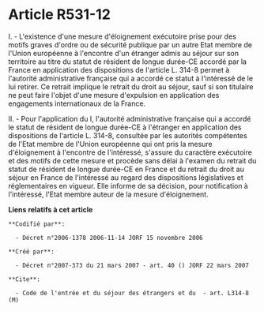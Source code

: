 # Article R531-12

I. - L'existence d'une mesure d'éloignement exécutoire prise pour des motifs graves d'ordre ou de sécurité publique par un
autre Etat membre de l'Union européenne à l'encontre d'un étranger admis au séjour sur son territoire au titre du statut de
résident de longue durée-CE accordé par la France en application des dispositions de l'article L. 314-8 permet à l'autorité
administrative française qui a accordé ce statut à l'intéressé de le lui retirer. Ce retrait implique le retrait du droit au
séjour, sauf si son titulaire ne peut faire l'objet d'une mesure d'expulsion en application des engagements internationaux de
la France.

II. - Pour l'application du I, l'autorité administrative française qui a accordé le statut de résident de longue durée-CE à
l'étranger en application des dispositions de l'article L. 314-8, consultée par les autorités compétentes de l'Etat membre de
l'Union européenne qui ont pris la mesure d'éloignement à l'encontre de l'intéressé, s'assure du caractère exécutoire et des
motifs de cette mesure et procède sans délai à l'examen du retrait du statut de résident de longue durée-CE en France et du
retrait du droit au séjour en France de l'intéressé au regard des dispositions législatives et réglementaires en vigueur.
Elle informe de sa décision, pour notification à l'intéressé, l'Etat membre auteur de la mesure d'éloignement.

**Liens relatifs à cet article**

	**Codifié par**:

	  - Décret n°2006-1378 2006-11-14 JORF 15 novembre 2006

	**Créé par**:

	  - Décret n°2007-373 du 21 mars 2007 - art. 40 () JORF 22 mars 2007

	**Cite**:

	  - Code de l'entrée et du séjour des étrangers et du  - art. L314-8 (M)
